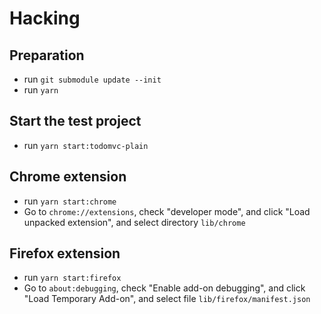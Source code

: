 # Hacking

## Preparation

- run `git submodule update --init`
- run `yarn`

## Start the test project

- run `yarn start:todomvc-plain`


## Chrome extension

- run `yarn start:chrome`
- Go to `chrome://extensions`, check "developer mode", and click "Load
  unpacked extension", and select directory `lib/chrome`
  
## Firefox extension

- run `yarn start:firefox`
- Go to `about:debugging`, check "Enable add-on debugging", and click "Load Temporary Add-on", and select file `lib/firefox/manifest.json`
